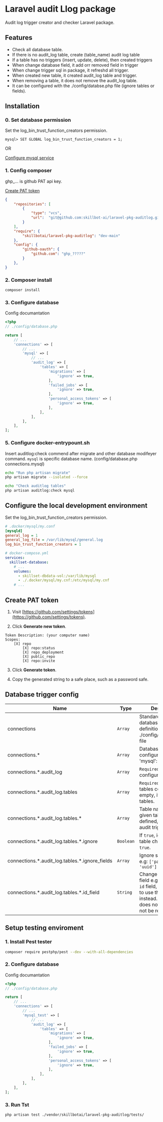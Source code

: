 # Laravel audit Llog package

Audit log trigger creator and checker Laravel package.

## Features 
 * Check all database table.
 * If there is no audit_log table, create (table_name) audit log table
 * If a table has no triggers (insert, update, delete), then created triggers
 * When change database field, it add orr removed field in trigger
 * When change trigger sql in package, it refreshd all trigger.
 * When created new table, it created audit_log table and trigger.
 * When removing a table, it does not remove the audit_log table.
 * It can be configured with the ./config/databse.php file (ignore tables or fields).



## Installation

### 0. Set database permission
Set the log_bin_trust_function_creators permission.
```
mysql> SET GLOBAL log_bin_trust_function_creators = 1;
```
OR

[Configure mysql service](#configure-the-local-development-environment)

### 1. Config composer
ghp_... is github PAT api key.

[Create PAT token](#create-pat-token)
```json
{
    "repositories": [
        {
            "type": "vcs",
            "url":  "git@github.com:skillbot-ai/laravel-pkg-auditlog.git"
        }
    ],
    "require": {
        "skillbotai/laravel-pkg-auditlog": "dev-main"
    },
    "config": {
        "github-oauth": {
            "github.com": "ghp_?????"
        }
    },
}
```

### 2. Composer install
```bash
composer install
```

### 3. Configure database
Config documantation
```php
<?php
// ./config/database.php

return [
    // ...
    'connections' => [
        // ...
        'mysql' => [
            // ...
            'audit_log' => [
                'tables' => [
                    'migrations' => [
                        'ignore' => true,
                    ],
                    'failed_jobs' => [
                        'ignore' => true,
                    ],
                    'personal_access_tokens' => [
                        'ignore' => true,
                    ],
                ],
            ],
        ],
    ],
];
```
### 5. Configure docker-entrypount.sh
Insert auditlog:check commend after migrate and other database modifeyer command.
`mysql` is specific database name. (config/database.php connections.mysql)
```bash
echo "Run php artisan migrate"
php artisan migrate --isolated --force

echo "Check auditlog tables"
php artisan auditlog:check mysql
```


## Configure the local development environment

Set the log_bin_trust_function_creators permission.
```INI
# .docker/mysql/my.conf
[mysqld]
general_log = 1
general_log_file = /var/lib/mysql/general.log
log_bin_trust_function_creators = 1
```

```yaml
# docker-compose.yml
services:
  skillset-database:
    # ...
    volumes:
      - skillset-dbdata-vol:/var/lib/mysql
      - ./.docker/mysql/my.cnf:/etc/mysql/my.cnf
    # ...
```

## Create PAT token

1. Visit [https://github.com/settings/tokens](https://github.com/settings/tokens).

2. Click **Generate new token**.
```
Token Description: (your computer name)
Scopes:
    [X] repo
        [X] repo:status
        [X] repo_deployment
        [X] public_repo
        [X] repo:invite
```
3. Click **Generate token**.

4. Copy the generated string to a safe place, such as a password safe.

## Database trigger config

| Name     | Type       | Description                           |
|----------|------------|---------------------------------------|
| connections | `Array` | Standard Laravel database connection definitios in ./config/database.php file |
| connections.\* | `Array` | Database configuration. e.g: 'mysql': [] |
| connections.\*.audit_log | `Array` | `Required` Audit log configuration. |
| connections.\*.audit_log.tables | `Array` | `Required` Audit log tables config. If empty, it checks all tables. |
| connections.\*.audit_log.tables.\* | `Array` | Table name. If the given table is not defined, then it sets audit triggers. |
| connections.\*.audit_log.tables.\*.ignore | `Boolean` | If `true`, ignore the table check. Default `true`. |
| connections.\*.audit_log.tables.\*.ignore_fields | `Array` | Ignore specific fields. e.g: `['password', 'uuid']`|
| connections.\*.audit_log.tables.\*.id_field | `String` | Change default id field e.g: If there is no `id` field, but we want to use the `uuid` field instead. If the `id` field does not exist, it will not be recorded. |

## Setup testing enviroment

### 1. Install Pest tester
```bash
composer require pestphp/pest --dev --with-all-dependencies
```

### 2. Configure database
Config documantation
```php
<?php
// ./config/database.php

return [
    // ...
    'connections' => [
        // ...
        'mysql_test' => [
            // ...
            'audit_log' => [
                'tables' => [
                    'migrations' => [
                        'ignore' => true,
                    ],
                    'failed_jobs' => [
                        'ignore' => true,
                    ],
                    'personal_access_tokens' => [
                        'ignore' => true,
                    ],
                ],
            ],
        ],
    ],
];
```

### 3. Run Tst
```bash
php artisan test ./vendor/skillbotai/laravel-pkg-auditlog/tests/   
```